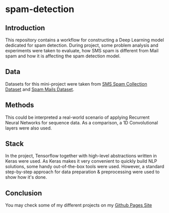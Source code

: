 # spam-detection

## Introduction

This repository contains a workflow for constructing a Deep Learning model dedicated for spam detection. 
During project, some problem analysis and experiments were taken to evaluate, how SMS spam is different from
Mail spam and how it is affecting the spam detection model. 

## Data

Datasets for this mini-project were taken from [SMS Spam Collection Dataset](https://www.kaggle.com/uciml/sms-spam-collection-dataset) and
[Spam Mails Dataset](https://www.kaggle.com/venky73/spam-mails-dataset).

## Methods

This could be interpreted a real-world scenario of applying Recurrent Neural Networks for sequence data. As a comparison,
a 1D Convolutional layers were also used.

## Stack

In the project, Tensorflow together with high-level abstractions written in Keras were used. As Keras makes it very convenient
to quickly build NLP solutions, some handy out-of-the-box tools were used. However, a standard step-by-step approach for
data preparation & preprocessing were used to show how it's done.

## Conclusion
You may check some of my different projects on my [Github Pages Site](https://wprazuch.github.io/)

